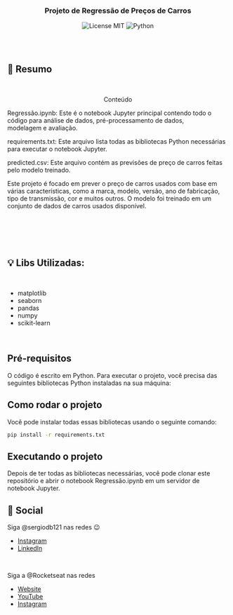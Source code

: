 
<br />
<br />
<h3 align="center">
 
  <br />
  <br />
  Projeto de Regressão de Preços de Carros
  
  </h1>

<p align="center">
  <img alt="License MIT" src="https://img.shields.io/badge/License-MIT-%2398C611" />
  <img alt="Python" src="https://img.shields.io/badge/Main%20lenguage-Python-%232F74C0" /> <br />
</p> 
<br />
<br />

## :bookmark: Resumo
<br />

<p align="center">
  Conteúdo
  
  Regressão.ipynb: Este é o notebook Jupyter principal contendo todo o código para análise de dados, pré-processamento de dados,     
  modelagem e avaliação.
    
  requirements.txt: Este arquivo lista todas as bibliotecas Python necessárias para executar o notebook Jupyter.
   
  predicted.csv: Este arquivo contém as previsões de preço de carros feitas pelo modelo treinado.
</p>
<p align="center">

Este projeto é focado em prever o preço de carros usados com base em várias características, como a marca, modelo, versão, ano de fabricação, tipo de transmissão, cor e muitos outros. O modelo foi treinado em um conjunto de dados de carros usados disponível.
</p>
<br />
<p align="center">

</p>

<br />


<br />

## :bulb: Libs Utilizadas:
<br />

- matplotlib
- seaborn
- pandas
- numpy
- scikit-learn

<br />


## Pré-requisitos

O código é escrito em Python. Para executar o projeto, você precisa das seguintes bibliotecas Python instaladas na sua máquina:


## Como rodar o projeto

Você pode instalar todas essas bibliotecas usando o seguinte comando:

```bash
pip install -r requirements.txt
```
## Executando o projeto
Depois de ter todas as bibliotecas necessárias, você pode clonar este repositório e abrir o notebook Regressão.ipynb em um servidor de notebook Jupyter.


## :wave: Social

Siga @sergiodb121 nas redes :wink:
<br />

- [Instagram](https://www.instagram.com/sergiodb121/)
- [LinkedIn](https://www.linkedin.com/in/s%C3%A9rgio-damaceno-botelho-ab9a24184/)

<br />

Siga a @Rocketseat nas redes
<br />

- [Website](https://rocketseat.com.br/)
- [YouTube](https://www.youtube.com/channel/UCSfwM5u0Kce6Cce8_S72olg)
- [Instagram](https://www.instagram.com/rocketseat_oficial/?hl=pt-br)

